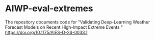 # AIWP-eval-extremes
The repository documents code for "Validating Deep-Learning Weather Forecast Models on Recent High-Impact Extreme Events " https://doi.org/10.1175/AIES-D-24-0033.1 
